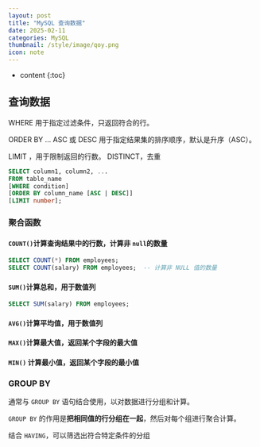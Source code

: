 ```yaml
---
layout: post
title: "MySQL 查询数据"
date: 2025-02-11
categories: MySQL
thumbnail: /style/image/qoy.png
icon: note
---
```


* content
{:toc}
## 查询数据

WHERE 用于指定过滤条件，只返回符合的行。

ORDER BY …  ASC 或 DESC  用于指定结果集的排序顺序，默认是升序（ASC）。

LIMIT ，用于限制返回的行数。 DISTINCT，去重



```sql
SELECT column1, column2, ...
FROM table_name
[WHERE condition]
[ORDER BY column_name [ASC | DESC]]
[LIMIT number];

```



### 聚合函数



#### `COUNT()`计算查询结果中的行数，计算非 `null`的数量

```sql
SELECT COUNT(*) FROM employees;
SELECT COUNT(salary) FROM employees;  -- 计算非 NULL 值的数量
```

#### `SUM()`计算总和，用于数值列

```sql
SELECT SUM(salary) FROM employees;
```

#### `AVG()`计算平均值，用于数值列

#### `MAX()`计算最大值，返回某个字段的最大值

#### `MIN()` 计算最小值，返回某个字段的最小值



### GROUP BY

通常与 `GROUP BY` 语句结合使用，以对数据进行分组和计算。

`GROUP BY` 的作用是**把相同值的行分组在一起**，然后对每个组进行聚合计算。

结合 `HAVING`，可以筛选出符合特定条件的分组
